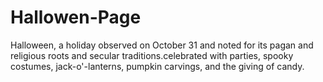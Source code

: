 # Hallowen-Page
Halloween, a holiday observed on October 31 and noted for its pagan and religious roots and secular traditions.celebrated with parties, spooky costumes, jack-o'-lanterns, pumpkin carvings, and the giving of candy.

